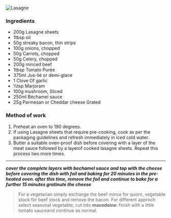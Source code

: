 ![Lasagne](resource:assets/images/pastaRiceEggs/lasagne.png)

### **Ingredients**
- 200g Lasagne sheets 
- 1tbsp oil
- 50g streaky bacon, thin strips
- 100g onions, chopped
- 50g Carrots, chopped
- 50g Celery, chopped
- 200g minced beef
- 1tbsp Tomato Purée
- 375ml Jus-lié or demi-glace
- 1 Clove Of garlic
- ½tsp Marjoram
- 100g mushroom, Sliced
- 250ml Béchamel sauce
- 25g Parmesan or Cheddar cheese Grated

### **Method of work**
1. Preheat an oven to 190 degrees.
2. If using Lasagne sheets that require pre-cooking, cook as per the packaging guidelines and refresh immediately in iced cold water.
3. Butter a suitable oven-proof dish before covering with a layer of the meat sauce followed by a layerof cooked lasagne sheets. Repeat this process two more times.

---
***cover the complete layers with bechamel sauce and top with the cheese before covering the dish with foil and baking for 20 minutes in the pre-heated oven. after this time, remove the foil and continue to bake for a further 15 minutes  **gratinute** the cheese***

>For a vegetarian simply exchange the beef mince for quorn, vegetable stock for beef stock and remove the bacon.
For different approch select seasonal vegetable, cut into **macedoine**: finish with a little tomato sauceand continue as normal. 